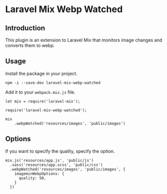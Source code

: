 # Laravel Mix Webp Watched

## Introduction
This plugin is an extension to Laravel Mix that monitors image changes and converts them to webp.

## Usage

Install the package in your project.
```
npm -i --save-dev laravel-mix-webp-watched
```

Add it to your `webpack.mix.js` file.
```
let mix = require('laravel-mix');

require('laravel-mix-webp-watched');

mix
    .webpWatched('resources/images', 'public/images')
```


## Options

If you want to specify the quality, specify the option.

```
mix.js('resources/app.js', 'public/js')
  .sass('resources/app.scss', 'public/css')
  .webpWatched('resources/images', 'public/images', {
    imageminWebpOptions: {
      quality: 50,
    }
  })
```
